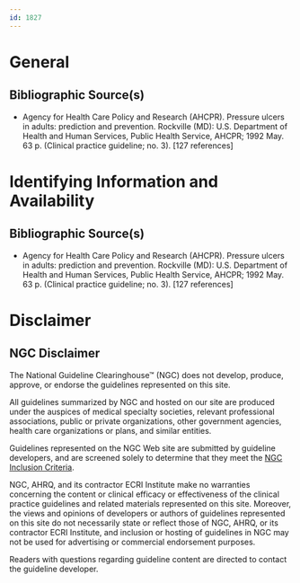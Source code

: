 ```yaml
---
id: 1827
---
```


# General

## Bibliographic Source(s)

- Agency for Health Care Policy and Research (AHCPR). Pressure ulcers in adults: prediction and prevention. Rockville (MD): U.S. Department of Health and Human Services, Public Health Service, AHCPR; 1992 May. 63 p. (Clinical practice guideline; no. 3). [127 references]

# Identifying Information and Availability

## Bibliographic Source(s)

- Agency for Health Care Policy and Research (AHCPR). Pressure ulcers in adults: prediction and prevention. Rockville (MD): U.S. Department of Health and Human Services, Public Health Service, AHCPR; 1992 May. 63 p. (Clinical practice guideline; no. 3). [127 references]

# Disclaimer

## NGC Disclaimer

The National Guideline Clearinghouse™ (NGC) does not develop, produce, approve, or endorse the guidelines represented on this site.

All guidelines summarized by NGC and hosted on our site are produced under the auspices of medical specialty societies, relevant professional associations, public or private organizations, other government agencies, health care organizations or plans, and similar entities.

Guidelines represented on the NGC Web site are submitted by guideline developers, and are screened solely to determine that they meet the [NGC Inclusion Criteria](/help-and-about/summaries/inclusion-criteria).

NGC, AHRQ, and its contractor ECRI Institute make no warranties concerning the content or clinical efficacy or effectiveness of the clinical practice guidelines and related materials represented on this site. Moreover, the views and opinions of developers or authors of guidelines represented on this site do not necessarily state or reflect those of NGC, AHRQ, or its contractor ECRI Institute, and inclusion or hosting of guidelines in NGC may not be used for advertising or commercial endorsement purposes.

Readers with questions regarding guideline content are directed to contact the guideline developer.

